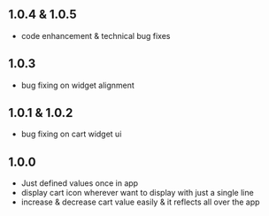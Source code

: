 ## 1.0.4 & 1.0.5
- code enhancement & technical bug fixes

## 1.0.3
- bug fixing on widget alignment

## 1.0.1  & 1.0.2
- bug fixing on cart widget ui

## 1.0.0
- Just defined values once in app
- display cart icon wherever want to display with just a single line
- increase & decrease cart value easily & it reflects all over the app
